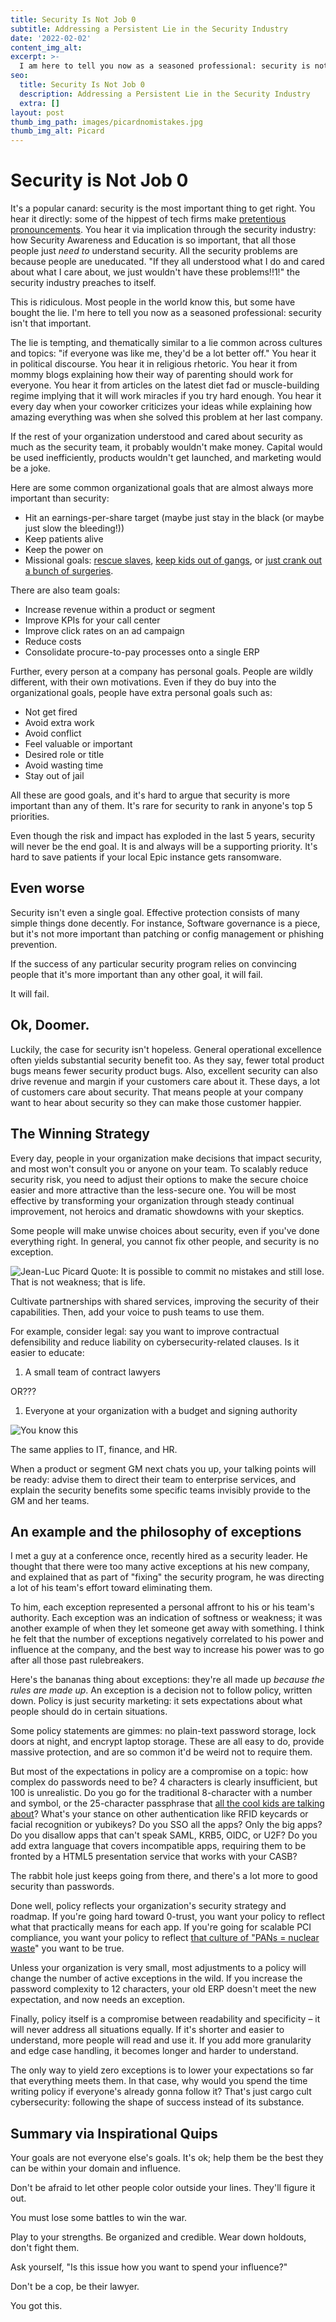 ```yaml
---
title: Security Is Not Job 0
subtitle: Addressing a Persistent Lie in the Security Industry
date: '2022-02-02'
content_img_alt: 
excerpt: >-
  I am here to tell you now as a seasoned professional: security is not that important. The lie is tempting, and thematically similar to a lie common across cultures and topics: if everyone was like me, they would be a lot better off.
seo:
  title: Security Is Not Job 0
  description: Addressing a Persistent Lie in the Security Industry
  extra: []
layout: post
thumb_img_path: images/picardnomistakes.jpg
thumb_img_alt: Picard
---
```

# Security is Not Job 0

It&#39;s a popular canard: security is the most important thing to get right. You hear it directly: some of the hippest of tech firms make [pretentious pronouncements](https://aws.amazon.com/blogs/enterprise-strategy/security-at-aws/). You hear it via implication through the security industry: how Security Awareness and Education is so important, that all those people just _need to_ understand security. All the security problems are because people are uneducated. &quot;If they all understood what I do and cared about what I care about, we just wouldn&#39;t have these problems!!1!&quot; the security industry preaches to itself.

This is ridiculous. Most people in the world know this, but some have bought the lie. I&#39;m here to tell you now as a seasoned professional: security isn&#39;t that important.

The lie is tempting, and thematically similar to a lie common across cultures and topics: &quot;if everyone was like me, they&#39;d be a lot better off.&quot; You hear it in political discourse. You hear it in religious rhetoric. You hear it from mommy blogs explaining how their way of parenting should work for everyone. You hear it from articles on the latest diet fad or muscle-building regime implying that it will work miracles if you try hard enough. You hear it every day when your coworker criticizes your ideas while explaining how amazing everything was when she solved this problem at her last company.

If the rest of your organization understood and cared about security as much as the security team, it probably wouldn&#39;t make money. Capital would be used inefficiently, products wouldn&#39;t get launched, and marketing would be a joke.

Here are some common organizational goals that are almost always more important than security:

- Hit an earnings-per-share target (maybe just stay in the black (or maybe just slow the bleeding!))
- Keep patients alive
- Keep the power on
- Missional goals: [rescue slaves](https://www.ijm.org/), [keep kids out of gangs](https://www.bgca.org/), or [just crank out a bunch of surgeries](https://www.doctorswithoutborders.org/).

There are also team goals:

- Increase revenue within a product or segment
- Improve KPIs for your call center
- Improve click rates on an ad campaign
- Reduce costs
- Consolidate procure-to-pay processes onto a single ERP

Further, every person at a company has personal goals. People are wildly different, with their own motivations. Even if they do buy into the organizational goals, people have extra personal goals such as:

- Not get fired
- Avoid extra work
- Avoid conflict
- Feel valuable or important
- Desired role or title
- Avoid wasting time
- Stay out of jail

All these are good goals, and it&#39;s hard to argue that security is more important than any of them. It&#39;s rare for security to rank in anyone&#39;s top 5 priorities.

Even though the risk and impact has exploded in the last 5 years, security will never be the end goal. It is and always will be a supporting priority. It&#39;s hard to save patients if your local Epic instance gets ransomware.

## Even worse

Security isn&#39;t even a single goal. Effective protection consists of many simple things done decently. For instance, Software governance is a piece, but it&#39;s not more important than patching or config management or phishing prevention.

If the success of any particular security program relies on convincing people that it&#39;s more important than any other goal, it will fail.

It will fail.

## Ok, Doomer.

Luckily, the case for security isn&#39;t hopeless. General operational excellence often yields substantial security benefit too. As they say, fewer total product bugs means fewer security product bugs. Also, excellent security can also drive revenue and margin if your customers care about it. These days, a lot of customers care about security. That means people at your company want to hear about security so they can make those customer happier.

## The Winning Strategy

Every day, people in your organization make decisions that impact security, and most won&#39;t consult you or anyone on your team. To scalably reduce security risk, you need to adjust their options to make the secure choice easier and more attractive than the less-secure one. You will be most effective by transforming your organization through steady continual improvement, not heroics and dramatic showdowns with your skeptics.

Some people will make unwise choices about security, even if you&#39;ve done everything right. In general, you cannot fix other people, and security is no exception.

![Jean-Luc Picard Quote: It is possible to commit no mistakes and still lose. That is not weakness; that is life.](/images/picardnomistakes.jpg)

Cultivate partnerships with shared services, improving the security of their capabilities. Then, add your voice to push teams to use them.

For example, consider legal: say you want to improve contractual defensibility and reduce liability on cybersecurity-related clauses. Is it easier to educate:

1. A small team of contract lawyers

OR???

1. Everyone at your organization with a budget and signing authority

![You know this](/images/youknowthis.png)

The same applies to IT, finance, and HR.

When a product or segment GM next chats you up, your talking points will be ready: advise them to direct their team to enterprise services, and explain the security benefits some specific teams invisibly provide to the GM and her teams.

## An example and the philosophy of exceptions

I met a guy at a conference once, recently hired as a security leader. He thought that there were too many active exceptions at his new company, and explained that as part of &quot;fixing&quot; the security program, he was directing a lot of his team&#39;s effort toward eliminating them.

To him, each exception represented a personal affront to his or his team&#39;s authority. Each exception was an indication of softness or weakness; it was another example of when they let someone get away with something. I think he felt that the number of exceptions negatively correlated to his power and influence at the company, and the best way to increase his power was to go after all those past rulebreakers.

Here&#39;s the bananas thing about exceptions: they&#39;re all made up _because the rules are made up_. An exception is a decision not to follow policy, written down. Policy is just security marketing: it sets expectations about what people should do in certain situations.

Some policy statements are gimmes: no plain-text password storage, lock doors at night, and encrypt laptop storage. These are all easy to do, provide massive protection, and are so common it&#39;d be weird not to require them.

But most of the expectations in policy are a compromise on a topic: how complex do passwords need to be? 4 characters is clearly insufficient, but 100 is unrealistic. Do you go for the traditional 8-character with a number and symbol, or the 25-character passphrase that [all the cool kids are talking about](https://xkcd.com/936/)? What&#39;s your stance on other authentication like RFID keycards or facial recognition or yubikeys? Do you SSO all the apps? Only the big apps? Do you disallow apps that can&#39;t speak SAML, KRB5, OIDC, or U2F? Do you add extra language that covers incompatible apps, requiring them to be fronted by a HTML5 presentation service that works with your CASB?

The rabbit hole just keeps going from there, and there&#39;s a lot more to good security than passwords.

Done well, policy reflects your organization&#39;s security strategy and roadmap. If you&#39;re going hard toward 0-trust, you want your policy to reflect what that practically means for each app. If you&#39;re going for scalable PCI compliance, you want your policy to reflect [that culture of &quot;PANs = nuclear waste](https://www.pcisecuritystandards.org/documents/PCI_DSS_v3-2-1.pdf)&quot; you want to be true.

Unless your organization is very small, most adjustments to a policy will change the number of active exceptions in the wild. If you increase the password complexity to 12 characters, your old ERP doesn&#39;t meet the new expectation, and now needs an exception.

Finally, policy itself is a compromise between readability and specificity – it will never address all situations equally. If it&#39;s shorter and easier to understand, more people will read and use it. If you add more granularity and edge case handling, it becomes longer and harder to understand.

The only way to yield zero exceptions is to lower your expectations so far that everything meets them. In that case, why would you spend the time writing policy if everyone&#39;s already gonna follow it? That&#39;s just cargo cult cybersecurity: following the shape of success instead of its substance.

## Summary via Inspirational Quips

Your goals are not everyone else&#39;s goals. It&#39;s ok; help them be the best they can be within your domain and influence.

Don&#39;t be afraid to let other people color outside your lines. They&#39;ll figure it out.

You must lose some battles to win the war.

Play to your strengths. Be organized and credible. Wear down holdouts, don&#39;t fight them.

Ask yourself, &quot;Is this issue how you want to spend your influence?&quot;

Don&#39;t be a cop, be their lawyer.

You got this.
